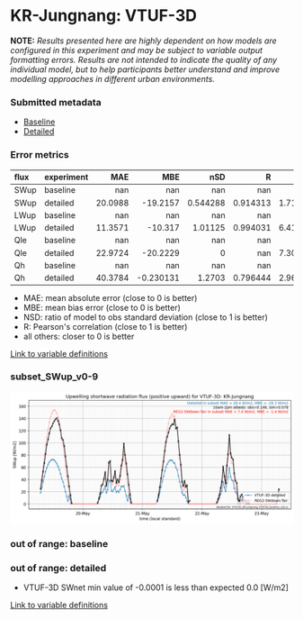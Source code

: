 # KR-Jungnang: VTUF-3D

**NOTE:** *Results presented here are highly dependent on how models are configured in this experiment and may be subject to variable output formatting errors. Results are not intended to indicate the quality of any individual model, but to help participants better understand and improve modelling approaches in different urban environments.*

### Submitted metadata

- [Baseline](VTUF-3D_KR-Jungnang_baseline_attrs.md)
- [Detailed](VTUF-3D_KR-Jungnang_detailed_attrs.md)

### Error metrics

| flux   | experiment   |      MAE |        MBE |        nSD |          R |       5th |      95th |     RMSE |      cRMSE |       AMBE |       1-nSD |          1-R |   nSkewness |   nKurtosis |     Overlap |
|:-------|:-------------|---------:|-----------:|-----------:|-----------:|----------:|----------:|---------:|-----------:|-----------:|------------:|-------------:|------------:|------------:|------------:|
| SWup   | baseline     | nan      | nan        | nan        | nan        | nan       | nan       | nan      | nan        | nan        | nan         | nan          |  nan        | nan         | nan         |
| SWup   | detailed     |  20.0988 | -19.2157   |   0.544288 |   0.914313 |   1.71141 |  45.138   |  26.4129 |   0.548589 |  19.2157   |   0.455711  |   0.0856868  |    0.191251 |   0.0264586 |   0.179536  |
| LWup   | baseline     | nan      | nan        | nan        | nan        | nan       | nan       | nan      | nan        | nan        | nan         | nan          |  nan        | nan         | nan         |
| LWup   | detailed     |  11.3571 | -10.317    |   1.01125  |   0.994031 |   6.41612 |   1.02196 |  12.8599 |   0.11045  |  10.317    |   0.0112525 |   0.00596906 |    0.586774 |   0.284696  |   0.0822299 |
| Qle    | baseline     | nan      | nan        | nan        | nan        | nan       | nan       | nan      | nan        | nan        | nan         | nan          |  nan        | nan         | nan         |
| Qle    | detailed     |  22.9724 | -20.2229   |   0        | nan        |   7.30756 |  75.7381  |  35.4846 | nan        |  20.2229   |   1         | nan          |    1        |   1         |   0.714832  |
| Qh     | baseline     | nan      | nan        | nan        | nan        | nan       | nan       | nan      | nan        | nan        | nan         | nan          |  nan        | nan         | nan         |
| Qh     | detailed     |  40.3784 |  -0.230131 |   1.2703   |   0.796444 |   2.96471 |  58.4506  |  59.4808 |   0.768252 |   0.230131 |   0.270296  |   0.203556   |    0.233584 |   0.499194  |   0.209659  |

 - MAE: mean absolute error (close to 0 is better)
 - MBE: mean bias error (close to 0 is better)
 - NSD: ratio of model to obs standard deviation (close to 1 is better)
 - R: Pearson's correlation (close to 1 is better)
 - all others: closer to 0 is better

[Link to variable definitions](../modelattrs/variable_definitions.md)

### <a name="subset_swup_v0-9"></a>subset_SWup_v0-9
[![VTUF-3D_KR-Jungnang_subset_SWup_v0-9.png](VTUF-3D_KR-Jungnang_subset_SWup_v0-9.png)](VTUF-3D_KR-Jungnang_subset_SWup_v0-9.png)

### out of range: baseline


### out of range: detailed

 - VTUF-3D SWnet min value of -0.0001 is less than expected 0.0 [W/m2]


[Link to variable definitions](../modelattrs/variable_definitions.md)

